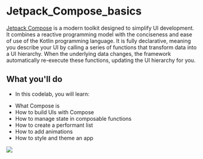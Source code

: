 # Jetpack_Compose_basics
<a href="https://developer.android.com/jetpack/compose?authuser=1">Jetpack Compose</a> is a modern toolkit designed to simplify UI development. It combines a reactive programming model with the conciseness and ease of use of the Kotlin programming language. It is fully declarative, meaning you describe your UI by calling a series of functions that transform data into a UI hierarchy. When the underlying data changes, the framework automatically re-execute these functions, updating the UI hierarchy for you.
## What you'll do
* In this codelab, you will learn:
- What Compose is
- How to build UIs with Compose
- How to manage state in composable functions
- How to create a performant list
- How to add animations
- How to style and theme an app

<img src="https://developer.android.com/codelabs/jetpack-compose-basics/img/87f2753c576d26f2.gif?authuser=1"/>
